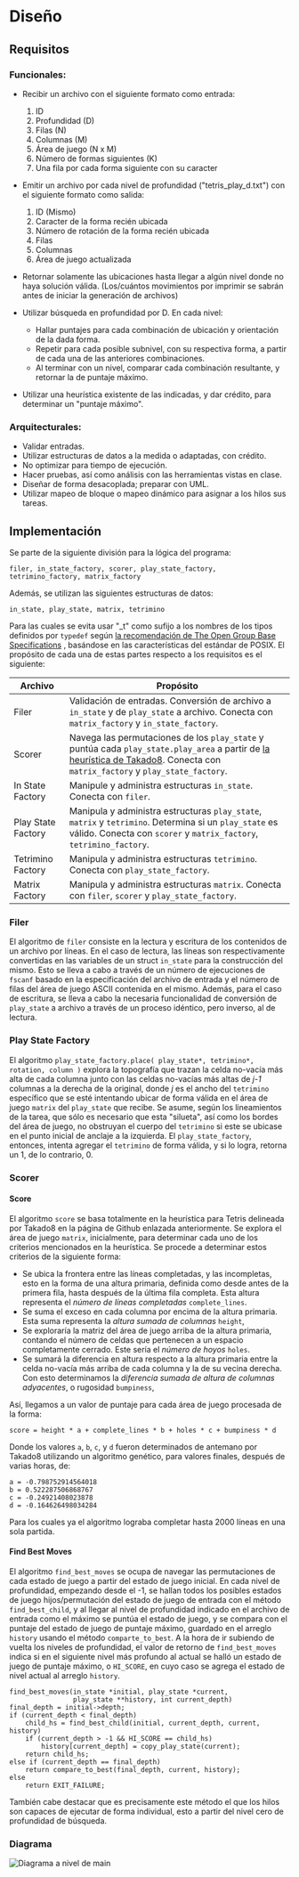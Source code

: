 # Diseño

## Requisitos

### Funcionales:

* Recibir un archivo con el siguiente formato como entrada:
    1. ID
    2. Profundidad (D)
    3. Filas (N)
    4. Columnas (M)
    5. Área de juego (N x M)
    6. Número de formas siguientes (K)
    7. Una fila por cada forma siguiente con su caracter

* Emitir un archivo por cada nivel de profundidad ("tetris_play_d.txt") con el siguiente formato como salida:
    1. ID (Mismo)
    2. Caracter de la forma recién ubicada
    3. Número de rotación de la forma recién ubicada
    4. Filas
    5. Columnas
    6. Área de juego actualizada

* Retornar solamente las ubicaciones hasta llegar a algún nivel donde no haya solución
  válida. (Los/cuántos movimientos por imprimir se sabrán antes de iniciar la generación de archivos)

* Utilizar búsqueda en profundidad por D. En cada nivel:
    * Hallar puntajes para cada combinación de ubicación y orientación de la dada forma.
    * Repetir para cada posible subnivel, con su respectiva forma, a partir de cada una de las anteriores combinaciones.
    * Al terminar con un nivel, comparar cada combinación resultante, y retornar la de puntaje máximo.

* Utilizar una heurística existente de las indicadas, y dar crédito, para determinar un "puntaje máximo".

### Arquitecturales:

* Validar entradas.
* Utilizar estructuras de datos a la medida o adaptadas, con crédito.
* No optimizar para tiempo de ejecución.
* Hacer pruebas, así como análisis con las herramientas vistas en clase.
* Diseñar de forma desacoplada; preparar con UML.
* Utilizar mapeo de bloque o mapeo dinámico para asignar a los hilos sus tareas.

## Implementación

Se parte de la siguiente división para la lógica del programa:

    filer, in_state_factory, scorer, play_state_factory,
    tetrimino_factory, matrix_factory

Además, se utilizan las siguientes estructuras de datos:

    in_state, play_state, matrix, tetrimino

Para las cuales se evita usar "_t" como sufijo a los nombres de los tipos definidos por `typedef`
según [la recomendación de The Open Group Base Specifications](https://pubs.opengroup.org/onlinepubs/9699919799/xrat/V4_xsh_chap02.html#:~:text=The%20requirement%20that%20additional,additional%20types%20is%20compelling.)
, basándose en las características del estándar de POSIX.
El propósito de cada una de estas partes respecto a los requisitos es el siguiente:

| Archivo            | Propósito                                                                                                                                                                                                         |
|--------------------|-------------------------------------------------------------------------------------------------------------------------------------------------------------------------------------------------------------------|
| Filer              | Validación de entradas. Conversión de archivo a `in_state` y de `play_state` a archivo. Conecta con `matrix_factory` y `in_state_factory`.                                                                        |
| Scorer             | Navega las permutaciones de los `play_state` y puntúa cada `play_state.play_area` a partir de [la heurística de Takado8](https://github.com/takado8/Tetris). Conecta con `matrix_factory` y `play_state_factory`. |
| In State Factory   | Manipule y administra estructuras `in_state`. Conecta con `filer`.                                                                                                                                                |
| Play State Factory | Manipula y administra estructuras `play_state`, `matrix` y `tetrimino`. Determina si un `play_state` es válido. Conecta con `scorer` y `matrix_factory`, `tetrimino_factory`.                                     |
| Tetrimino Factory  | Manipula y administra estructuras `tetrimino`. Conecta con `play_state_factory`.                                                                                                                                  |
| Matrix Factory     | Manipula y administra estructuras `matrix`. Conecta con `filer`, `scorer` y `play_state_factory`.                                                                                                                 |

### Filer

El algoritmo de `filer` consiste en la lectura y escritura de los contenidos de un archivo por líneas. En el caso de
lectura, las líneas son respectivamente convertidas en las variables de un struct `in_state` para la construcción del
mismo. Esto se lleva a cabo a través de un número de ejecuciones de `fscanf` basado en la especificación del archivo de
entrada y el número de filas del área de juego ASCII contenida en el mismo. Además, para el caso de escritura, se lleva
a cabo la necesaria funcionalidad de conversión de `play_state` a archivo a través de un proceso idéntico, pero inverso,
al de lectura.

### Play State Factory

El algoritmo `play_state_factory.place( play_state*, tetrimino*, rotation, column )` explora la topografía que trazan la
celda no-vacía más alta de cada columna junto con las celdas no-vacías más altas de *j-1* columnas a la derecha de la
original, donde *j* es el ancho del `tetrimino` específico que se esté intentando ubicar de forma válida en el área de
juego `matrix` del `play_state` que recibe. Se asume, según los lineamientos de la tarea, que sólo es necesario que
esta "silueta", así como los bordes del área de juego, no obstruyan el cuerpo del `tetrimino` si este se ubicase en el
punto inicial de anclaje a la izquierda. El `play_state_factory`, entonces, intenta agregar el `tetrimino` de forma
válida, y si lo logra, retorna un 1, de lo contrario, 0.

### Scorer

#### Score
El algoritmo `score` se basa totalmente en la heurística para Tetris delineada por Takado8 en la página de Github
enlazada anteriormente. Se explora el área de juego `matrix`, inicialmente, para determinar cada uno de los criterios
mencionados en la heurística. Se procede a determinar estos criterios de la siguiente forma:

* Se ubica la frontera entre las líneas completadas, y las incompletas, esto en la forma de una altura primaria,
  definida como desde antes de la primera fila, hasta después de la última fila completa. Esta altura representa el
  *número de líneas completadas* `complete_lines`.
* Se suma el exceso en cada columna por encima de la altura primaria. Esta suma representa la *altura sumada de
  columnas* `height`,
* Se exploraría la matriz del área de juego arriba de la altura primaria, contando el número de celdas que pertenecen a
  un espacio completamente cerrado. Este sería el *número de hoyos* `holes`.
* Se sumará la diferencia en altura respecto a la altura primaria entre la celda no-vacía más arriba de cada columna y
  la de su vecina derecha. Con esto determinamos la *diferencia sumada de altura de columnas adyacentes*, o
  rugosidad `bumpiness`,

Así, llegamos a un valor de puntaje para cada área de juego procesada de la forma:

    score = height * a + complete_lines * b + holes * c + bumpiness * d

Donde los valores `a`, `b`, `c`, y `d` fueron determinados de antemano por Takado8 utilizando un algoritmo genético,
para valores finales, después de varias horas, de:

    a = -0.798752914564018
    b = 0.522287506868767
    c = -0.24921408023878
    d = -0.164626498034284

Para los cuales ya el algoritmo lograba completar hasta 2000 líneas en una sola partida.

#### Find Best Moves
El algoritmo `find_best_moves` se ocupa de navegar las permutaciones de cada 
estado de juego a partir del estado de juego inicial. En cada nivel de 
profundidad, empezando desde el -1, se hallan todos los posibles estados de 
juego hijos/permutación del estado de juego de entrada con el método 
`find_best_child`, y al llegar al nivel de profundidad indicado en el 
archivo de entrada como el máximo se puntúa el estado de juego, y se 
compara con el puntaje del estado de juego de puntaje máximo, guardado en 
el arreglo `history` usando el método `comparte_to_best`. A la hora de ir 
subiendo de vuelta los niveles de profundidad, el valor de retorno de 
`find_best_moves` indica si en el siguiente nivel más profundo al actual se 
halló un estado de juego de puntaje máximo, o `HI_SCORE`, en cuyo caso se 
agrega el estado de nivel actual al arreglo `history`.

    find_best_moves(in_state *initial, play_state *current,
                    play_state **history, int current_depth)
    final_depth = initial->depth;
    if (current_depth < final_depth)
        child_hs = find_best_child(initial, current_depth, current, history)
        if (current_depth > -1 && HI_SCORE == child_hs)
            history[current_depth] = copy_play_state(current);
        return child_hs;
    else if (current_depth == final_depth)
        return compare_to_best(final_depth, current, history);
    else
        return EXIT_FAILURE;
    
También cabe destacar que es precisamente este método el que los hilos son 
capaces de ejecutar de forma individual, esto a partir del nivel cero de 
profundidad de búsqueda.

### Diagrama

![Diagrama a nivel de main](diagram.svg)
